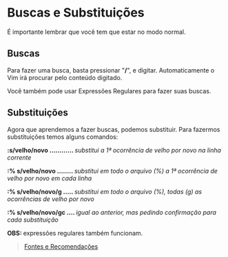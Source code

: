 <h1>Buscas e Substituições</h1>

É importante lembrar que você tem que estar no modo normal.

<h2>Buscas</h2>

Para fazer uma busca, basta pressionar "<b>/</b>", e digitar. Automaticamente o Vim irá procurar pelo conteúdo digitado.

Você também pode usar Expressões Regulares para fazer suas buscas.

<h2>Substituições</h2>

Agora que aprendemos a fazer buscas, podemos substituir. Para fazermos substituições temos alguns comandos:

<b>:s/velho/novo ............ </b><i>substitui a 1ª ocorrência de velho por novo na linha corrente</i>

<b>:% s/velho/novo ........ </b><i>substitui em todo o arquivo (%) a 1ª ocorrência de velho por novo em cada linha</i>

<b>:% s/velho/novo/g ..... </b><i>substitui em todo o arquivo (%), todas (g) as ocorrências de velho por novo</i>

<b>:% s/velho/novo/gc .... </b><i>igual ao anterior, mas pedindo confirmação para cada substituição</i>

<b>OBS: </b>expressões regulares também funcionam.

<blockquote><a href="../referencias/fontes-recomendacoes.md">Fontes e Recomendações</a><blockquote>